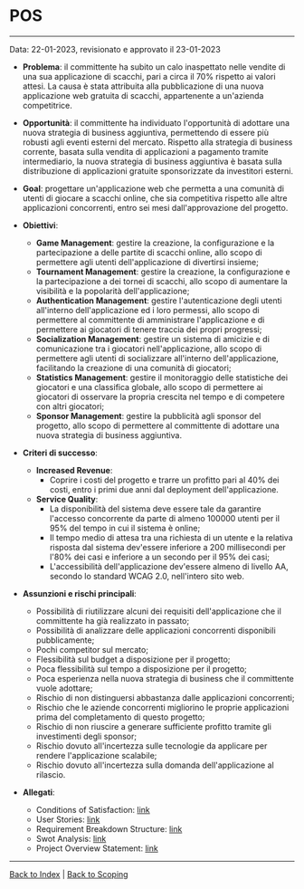 # POS

---
Data: 22-01-2023, revisionato e approvato il 23-01-2023

- **Problema**: il committente ha subito un calo inaspettato nelle vendite di una sua applicazione di scacchi, pari a
  circa il 70% rispetto ai valori attesi. La causa è stata attribuita alla pubblicazione di una nuova applicazione web
  gratuita di scacchi, appartenente a un'azienda competitrice.

- **Opportunità**: il committente ha individuato l'opportunità di adottare una nuova strategia di business aggiuntiva, 
  permettendo di essere più robusti agli eventi esterni del mercato.
  Rispetto alla strategia di business corrente, basata sulla vendita di applicazioni a pagamento tramite intermediario,
  la nuova strategia di business aggiuntiva è basata sulla distribuzione di applicazioni gratuite sponsorizzate da
  investitori esterni.

- **Goal**: progettare un'applicazione web che permetta a una comunità di utenti di giocare a scacchi online, che sia
  competitiva rispetto alle altre applicazioni concorrenti, entro sei mesi dall'approvazione del progetto.

- **Obiettivi**:
  - **Game Management**: gestire la creazione, la configurazione e la partecipazione a delle partite di scacchi online,
    allo scopo di permettere agli utenti dell'applicazione di divertirsi insieme;
  - **Tournament Management**: gestire la creazione, la configurazione e la partecipazione a dei tornei di scacchi, allo
    scopo di aumentare la visibilità e la popolarità dell'applicazione;
  - **Authentication Management**: gestire l'autenticazione degli utenti all'interno dell'applicazione ed i loro
    permessi, allo scopo di permettere al committente di amministrare l'applicazione e di permettere ai giocatori di 
    tenere traccia dei propri progressi;
  - **Socialization Management**: gestire un sistema di amicizie e di comunicazione tra i giocatori nell'applicazione,
    allo scopo di permettere agli utenti di socializzare all'interno dell'applicazione, facilitando la creazione di una
    comunità di giocatori;
  - **Statistics Management**: gestire il monitoraggio delle statistiche dei giocatori e una classifica globale, allo
    scopo di permettere ai giocatori di osservare la propria crescita nel tempo e di competere con altri giocatori;
  - **Sponsor Management**: gestire la pubblicità agli sponsor del progetto, allo scopo di permettere al committente di
    adottare una nuova strategia di business aggiuntiva.

- **Criteri di successo**:
  - **Increased Revenue**:
    - Coprire i costi del progetto e trarre un profitto pari al 40% dei costi, entro i primi due anni dal deployment
      dell'applicazione.
  - **Service Quality**:
    - La disponibilità del sistema deve essere tale da garantire l'accesso concorrente da parte di almeno 100000 utenti
      per il 95% del tempo in cui il sistema è online;
    - Il tempo medio di attesa tra una richiesta di un utente e la relativa risposta dal sistema dev'essere inferiore a
      200 millisecondi per l'80% dei casi e inferiore a un secondo per il 95% dei casi;
    - L'accessibilità dell'applicazione dev'essere almeno di livello AA, secondo lo standard WCAG 2.0, nell'intero sito
      web.

- **Assunzioni e rischi principali**:
  - Possibilità di riutilizzare alcuni dei requisiti dell'applicazione che il committente ha già realizzato in passato;
  - Possibilità di analizzare delle applicazioni concorrenti disponibili pubblicamente;
  - Pochi competitor sul mercato;
  - Flessibilità sul budget a disposizione per il progetto;
  - Poca flessibilità sul tempo a disposizione per il progetto;
  - Poca esperienza nella nuova strategia di business che il committente vuole adottare;
  - Rischio di non distinguersi abbastanza dalle applicazioni concorrenti;
  - Rischio che le aziende concorrenti migliorino le proprie applicazioni prima del completamento di questo progetto;
  - Rischio di non riuscire a generare sufficiente profitto tramite gli investimenti degli sponsor;
  - Rischio dovuto all'incertezza sulle tecnologie da applicare per rendere l'applicazione scalabile;
  - Rischio dovuto all'incertezza sulla domanda dell'applicazione al rilascio.

- **Allegati**:
  - Conditions of Satisfaction: [link](cos.md)
  - User Stories: [link](user-stories.md)
  - Requirement Breakdown Structure: [link](rbs.md)
  - Swot Analysis: [link](swot-analysis.md)
  - Project Overview Statement: [link](pos.md)

---
[Back to Index](../index.md) | [Back to Scoping](../1-scoping/index.md#pos)